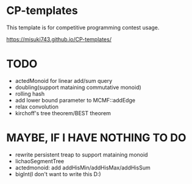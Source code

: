 # CP-templates

This template is for competitive programming contest usage.

https://misuki743.github.io/CP-templates/

# TODO

- actedMonoid for linear add/sum query
- doubling(support mataining commutative monoid)
- rolling hash
- add lower bound parameter to MCMF::addEdge
- relax convolution
- kirchoff's tree theorem/BEST theorem

# MAYBE, IF I HAVE NOTHING TO DO

- rewrite persistent treap to support mataining monoid
- lichaoSegmentTree
- actedmonoid: add addHisMin/addHisMax/addHisSum
- bigInt(I don't want to write this D:)



